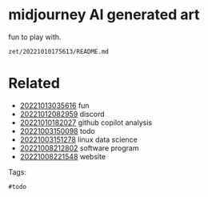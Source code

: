# midjourney AI generated art

fun to play with.

` zet/20221010175613/README.md `

# Related

- [20221013035616](/zet/20221013035616/README.md) fun
- [20221012082959](/zet/20221012082959/README.md) discord
- [20221010182027](/zet/20221010182027/README.md) github copilot analysis
- [20221003150098](/zet/20221003150098/README.md) todo
- [20221003151278](/zet/20221003151278/README.md) linux data science
- [20221008212802](/zet/20221008212802/README.md) software program
- [20221008221548](/zet/20221008221548/README.md) website

Tags:

    #todo
